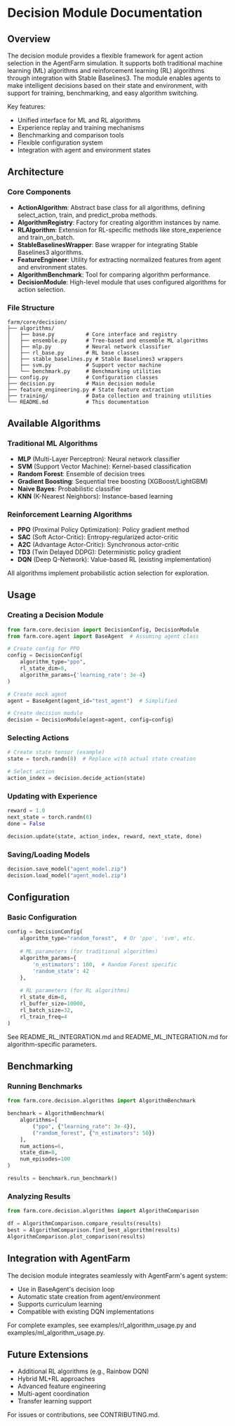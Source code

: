 
# Decision Module Documentation

## Overview

The decision module provides a flexible framework for agent action selection in the AgentFarm simulation. It supports both traditional machine learning (ML) algorithms and reinforcement learning (RL) algorithms through integration with Stable Baselines3. The module enables agents to make intelligent decisions based on their state and environment, with support for training, benchmarking, and easy algorithm switching.

Key features:
- Unified interface for ML and RL algorithms
- Experience replay and training mechanisms
- Benchmarking and comparison tools
- Flexible configuration system
- Integration with agent and environment states

## Architecture

### Core Components
- **ActionAlgorithm**: Abstract base class for all algorithms, defining select_action, train, and predict_proba methods.
- **AlgorithmRegistry**: Factory for creating algorithm instances by name.
- **RLAlgorithm**: Extension for RL-specific methods like store_experience and train_on_batch.
- **StableBaselinesWrapper**: Base wrapper for integrating Stable Baselines3 algorithms.
- **FeatureEngineer**: Utility for extracting normalized features from agent and environment states.
- **AlgorithmBenchmark**: Tool for comparing algorithm performance.
- **DecisionModule**: High-level module that uses configured algorithms for action selection.

### File Structure
```
farm/core/decision/
├── algorithms/
│   ├── base.py          # Core interface and registry
│   ├── ensemble.py      # Tree-based and ensemble ML algorithms
│   ├── mlp.py           # Neural network classifier
│   ├── rl_base.py       # RL base classes
│   ├── stable_baselines.py # Stable Baselines3 wrappers
│   ├── svm.py           # Support vector machine
│   └── benchmark.py     # Benchmarking utilities
├── config.py            # Configuration classes
├── decision.py          # Main decision module
├── feature_engineering.py # State feature extraction
├── training/            # Data collection and training utilities
└── README.md            # This documentation
```

## Available Algorithms

### Traditional ML Algorithms
- **MLP** (Multi-Layer Perceptron): Neural network classifier
- **SVM** (Support Vector Machine): Kernel-based classification
- **Random Forest**: Ensemble of decision trees
- **Gradient Boosting**: Sequential tree boosting (XGBoost/LightGBM)
- **Naive Bayes**: Probabilistic classifier
- **KNN** (K-Nearest Neighbors): Instance-based learning

### Reinforcement Learning Algorithms
- **PPO** (Proximal Policy Optimization): Policy gradient method
- **SAC** (Soft Actor-Critic): Entropy-regularized actor-critic
- **A2C** (Advantage Actor-Critic): Synchronous actor-critic
- **TD3** (Twin Delayed DDPG): Deterministic policy gradient
- **DQN** (Deep Q-Network): Value-based RL (existing implementation)

All algorithms implement probabilistic action selection for exploration.

## Usage

### Creating a Decision Module
```python
from farm.core.decision import DecisionConfig, DecisionModule
from farm.core.agent import BaseAgent  # Assuming agent class

# Create config for PPO
config = DecisionConfig(
    algorithm_type="ppo",
    rl_state_dim=8,
    algorithm_params={'learning_rate': 3e-4}
)

# Create mock agent
agent = BaseAgent(agent_id="test_agent")  # Simplified

# Create decision module
decision = DecisionModule(agent=agent, config=config)
```

### Selecting Actions
```python
# Create state tensor (example)
state = torch.randn(8)  # Replace with actual state creation

# Select action
action_index = decision.decide_action(state)
```

### Updating with Experience
```python
reward = 1.0
next_state = torch.randn(8)
done = False

decision.update(state, action_index, reward, next_state, done)
```

### Saving/Loading Models
```python
decision.save_model("agent_model.zip")
decision.load_model("agent_model.zip")
```

## Configuration

### Basic Configuration
```python
config = DecisionConfig(
    algorithm_type="random_forest",  # Or 'ppo', 'svm', etc.
    
    # ML parameters (for traditional algorithms)
    algorithm_params={
        'n_estimators': 100,  # Random Forest specific
        'random_state': 42
    },
    
    # RL parameters (for RL algorithms)
    rl_state_dim=8,
    rl_buffer_size=10000,
    rl_batch_size=32,
    rl_train_freq=4
)
```

See README_RL_INTEGRATION.md and README_ML_INTEGRATION.md for algorithm-specific parameters.

## Benchmarking

### Running Benchmarks
```python
from farm.core.decision.algorithms import AlgorithmBenchmark

benchmark = AlgorithmBenchmark(
    algorithms=[
        ("ppo", {"learning_rate": 3e-4}),
        ("random_forest", {"n_estimators": 50})
    ],
    num_actions=6,
    state_dim=8,
    num_episodes=100
)

results = benchmark.run_benchmark()
```

### Analyzing Results
```python
from farm.core.decision.algorithms import AlgorithmComparison

df = AlgorithmComparison.compare_results(results)
best = AlgorithmComparison.find_best_algorithm(results)
AlgorithmComparison.plot_comparison(results)
```

## Integration with AgentFarm

The decision module integrates seamlessly with AgentFarm's agent system:
- Use in BaseAgent's decision loop
- Automatic state creation from agent/environment
- Supports curriculum learning
- Compatible with existing DQN implementations

For complete examples, see examples/rl_algorithm_usage.py and examples/ml_algorithm_usage.py.

## Future Extensions
- Additional RL algorithms (e.g., Rainbow DQN)
- Hybrid ML+RL approaches
- Advanced feature engineering
- Multi-agent coordination
- Transfer learning support

For issues or contributions, see CONTRIBUTING.md. 
